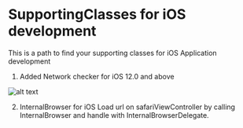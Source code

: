 # SupportingClasses for iOS development
This is a path to find your supporting classes for iOS Application development

1. Added Network checker for iOS 12.0 and above

![alt text](https://github.com/ktrkathir/SupportingClasses/blob/master/Network%20checker/Simulator%20Screen%20Shot%20-%20iPhone%20XR%20-%202019-04-04%20at%2012.42.26.png)

2. InternalBrowser for iOS
Load url on safariViewController by calling InternalBrowser and handle with InternalBrowserDelegate.
